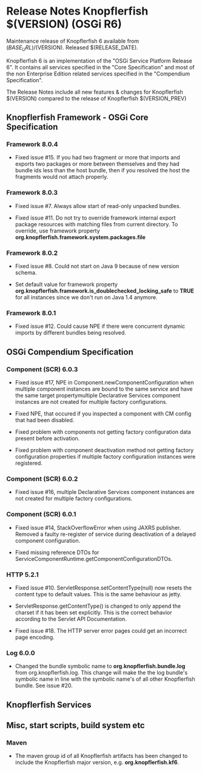 Release Notes Knopflerfish $(VERSION) (OSGi R6)
======================================================================

Maintenance release of Knopflerfish 6 available from
$(BASE_URL)/$(VERSION). Released $(RELEASE_DATE).

Knopflerfish 6 is an implementation of the "OSGi Service Platform
Release 6". It contains all services specified in the "Core
Specification" and most of the non Enterprise Edition related
services specified in the "Compendium Specification".

The Release Notes include all new features & changes for
Knopflerfish $(VERSION) compared to the release of Knopflerfish
$(VERSION_PREV)

Knopflerfish Framework - OSGi Core Specification
----------------------------------------------------------------------

### Framework 8.0.4

* Fixed issue #15. If you had two fragment or more that imports and
  exports two packages or more between themselves and they had bundle
  ids less than the host bundle, then if you resolved the host the
  fragments would not attach properly.

### Framework 8.0.3

* Fixed issue #7. Always allow start of read-only unpacked bundles.

* Fixed issue #11. Do not try to override framework internal export
  package resources with matching files from current directory.
  To override, use framework property
  **org.knopflerfish.framework.system.packages.file**

### Framework 8.0.2

* Fixed issue #8. Could not start on Java 9 because of new version
  schema.

* Set default value for framework property
  **org.knopflerfish.framework.is_doublechecked_locking_safe**
  to **TRUE** for all instances since we don't run on Java 1.4
  anymore.

### Framework 8.0.1

* Fixed issue #12. Could cause NPE if there were concurrent dynamic
  imports by different bundles being resolved.


OSGi Compendium Specification
----------------------------------------------------------------------

### Component (SCR) 6.0.3

* Fixed issue #17, NPE in Component.newComponentConfiguration when
  multiple component instances are bound to the same service and have
  the same target propertymultiple Declarative Services component
  instances are not created for multiple factory configurations.

* Fixed NPE, that occured if you inspected a component with CM config
  that had been disabled.

* Fixed problem with components not getting factory configuration
  data present before activation.
 
* Fixed problem with component deactivation method not getting
  factory configuration properties if multiple factory configuration
  instances were registered.
 
### Component (SCR) 6.0.2

* Fixed issue #16, multiple Declarative Services component instances
  are not created for multiple factory configurations.

### Component (SCR) 6.0.1

* Fixed issue #14, StackOverflowError when using JAXRS publisher.
  Removed a faulty re-register of service during deactivation of
  a delayed component configuration.

* Fixed missing reference DTOs for
  ServiceComponentRuntime.getComponentConfigurationDTOs.

### HTTP 5.2.1

* Fixed issue #10. ServletResponse.setContentType(null) now resets
  the content type to default values. This is the same behaviour as jetty.

* ServletResponse.getContentType() is changed to only append the
  charset if it has been set explicitly. This is the correct behavior
  according to the Servlet API Documentation. 

* Fixed issue #18. The HTTP server error pages could get an incorrect
  page encoding.

### Log 6.0.0

* Changed the bundle symbolic name to **org.knopflerfish.bundle.log**
  from org.knopflerfish.log. This change will make the the log bundle's
  symbolic name in line with the symbolic name's of all other
  Knopflerfish bundle. See issue #20.
  

Knopflerfish Services
----------------------------------------------------------------------



Misc, start scripts, build system etc 
----------------------------------------------------------------------

### Maven

* The maven group id of all Knopflerfish artifacts has been changed to
  include the Knopflerfish major version, e.g. **org.knopflerfish.kf6**.





















